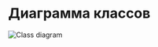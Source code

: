 # Диаграмма классов

![Class diagram ](https://github.com/Kyrsor/Aliemn-Invasion/blob/master/Images/Diagrams/Class1.png)
